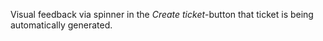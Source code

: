 Visual feedback via spinner in the _Create ticket_-button that ticket is being automatically generated.